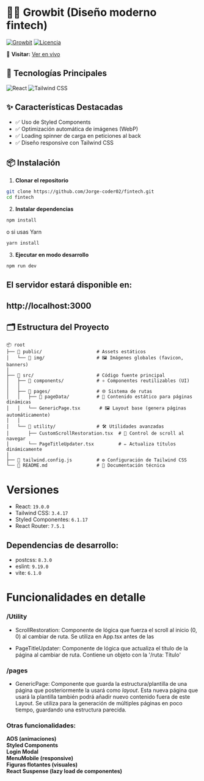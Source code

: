 # 📌🎨 Growbit (Diseño moderno fintech)

[![Growbit](https://img.shields.io/badge/Status-Complete-green)](https://github.com/Jorge-coder02/fintech)
[![Licencia](https://img.shields.io/badge/License-MIT-blue)](LICENSE)

🔗 **Visitar:** [Ver en vivo](https://growbit.netlify.app/)

## 🚀 Tecnologías Principales
![React](https://img.shields.io/badge/React-19.0.0-61DAFB?logo=react)
![Tailwind CSS](https://img.shields.io/badge/Tailwind_CSS-3.4.1-06B6D4?logo=tailwind-css)

## ✨ Características Destacadas
- ✅ Uso de Styled Components
- ✅ Optimización automática de imágenes (WebP)
- ✅ Loading spinner de carga en peticiones al back
- ✅ Diseño responsive con Tailwind CSS

## 📦 Instalación

1. **Clonar el repositorio**
```bash
git clone https://github.com/Jorge-coder02/fintech.git
cd fintech
```

2. **Instalar dependencias**
 ```bash
 npm install
```
o si usas Yarn
```bash
yarn install
 ```

3. **Ejecutar en modo desarrollo**
  ```bash
  npm run dev
  ```
  ## El servidor estará disponible en:
  ## http://localhost:3000


## 🗂️ Estructura del Proyecto

```plaintext
📦 root
├── 📁 public/                    # Assets estáticos
│   └── 📁 img/                   # 🖼️ Imágenes globales (favicon, banners)
│
├── 📁 src/                       # Código fuente principal
│   ├── 📁 components/            # ⚛️ Componentes reutilizables (UI)
│   │
│   ├── 📁 pages/                 # 🌐 Sistema de rutas
│   │   ├── 📁 pageData/          # 📂 Contenido estático para páginas dinámicas
│   │   └── GenericPage.tsx       # 🖼️ Layout base (genera páginas automáticamente)
│   │
│   └── 📁 utility/               # 🛠️ Utilidades avanzadas
│       ├── CustomScrollRestoration.tsx  # 🔄 Control de scroll al navegar
│       └── PageTitleUpdater.tsx         # ✏️ Actualiza títulos dinámicamente
│
├── 🎨 tailwind.config.js         # ⚙️ Configuración de Tailwind CSS
└── 📜 README.md                  # 📄 Documentación técnica
```


# Versiones

- React: `19.0.0`
- Tailwind CSS: `3.4.17`
- Styled Componentes: `6.1.17`
- React Router: `7.5.1`


## Dependencias de desarrollo:

- postcss: `8.3.0`
- eslint: `9.19.0`
- vite: `6.1.0`


# Funcionalidades en detalle

### /Utility

- ScrollRestoration:
  Componente de lógica que fuerza el scroll al inicio (0, 0) al cambiar de ruta.
  Se utiliza en App.tsx antes de las <Routes>

- PageTitleUpdater:
  Componente de lógica que actualiza el título de la página al cambiar de ruta.
  Contiene un objeto con la '/ruta: Título'

### /pages

- GenericPage:
  Componente que guarda la estructura/plantilla de una página que posteriormente la usará como _layout_.
  Esta nueva página que usará la plantilla también podrá añadir nuevo contenido fuera de este Layout.
  Se utiliza para la generación de múltiples páginas en poco tiempo, guardando una estructura parecida.


### Otras funcionalidades:

**AOS (animaciones)**<br>
**Styled Components**<br>
**Login Modal**<br>
**MenuMobile (responsive)**<br>
**Figuras flotantes (visuales)**<br>
**React Suspense (lazy load de componentes)**<br>
